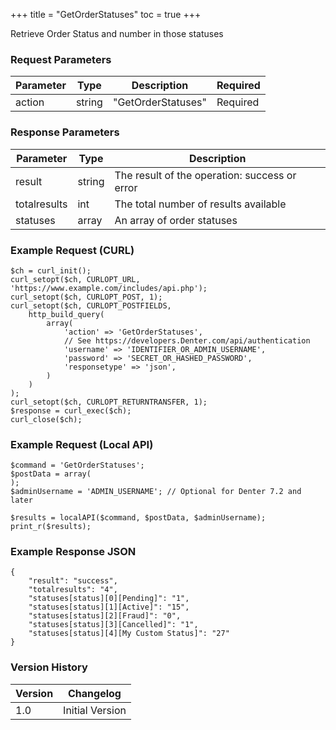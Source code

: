 +++
title = "GetOrderStatuses"
toc = true
+++

Retrieve Order Status and number in those statuses

### Request Parameters

| Parameter | Type | Description | Required |
| --------- | ---- | ----------- | -------- |
| action | string | "GetOrderStatuses" | Required |

### Response Parameters

| Parameter | Type | Description |
| --------- | ---- | ----------- |
| result | string | The result of the operation: success or error |
| totalresults | int | The total number of results available |
| statuses | array | An array of order statuses |


### Example Request (CURL)

```
$ch = curl_init();
curl_setopt($ch, CURLOPT_URL, 'https://www.example.com/includes/api.php');
curl_setopt($ch, CURLOPT_POST, 1);
curl_setopt($ch, CURLOPT_POSTFIELDS,
    http_build_query(
        array(
            'action' => 'GetOrderStatuses',
            // See https://developers.Denter.com/api/authentication
            'username' => 'IDENTIFIER_OR_ADMIN_USERNAME',
            'password' => 'SECRET_OR_HASHED_PASSWORD',
            'responsetype' => 'json',
        )
    )
);
curl_setopt($ch, CURLOPT_RETURNTRANSFER, 1);
$response = curl_exec($ch);
curl_close($ch);
```


### Example Request (Local API)

```
$command = 'GetOrderStatuses';
$postData = array(
);
$adminUsername = 'ADMIN_USERNAME'; // Optional for Denter 7.2 and later

$results = localAPI($command, $postData, $adminUsername);
print_r($results);
```


### Example Response JSON

```
{
    "result": "success",
    "totalresults": "4",
    "statuses[status][0][Pending]": "1",
    "statuses[status][1][Active]": "15",
    "statuses[status][2][Fraud]": "0",
    "statuses[status][3][Cancelled]": "1",
    "statuses[status][4][My Custom Status]": "27"
}
```


### Version History

| Version | Changelog |
| ------- | --------- |
| 1.0 | Initial Version |
